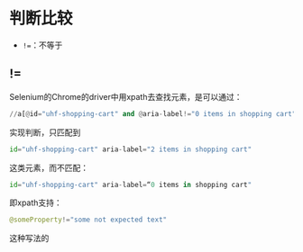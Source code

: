 # 判断比较

* `!=`：不等于

## !=

Selenium的Chrome的driver中用xpath去查找元素，是可以通过：

```python
//a[@id="uhf-shopping-cart" and @aria-label!="0 items in shopping cart"]
```

实现判断，只匹配到

```python
id="uhf-shopping-cart" aria-label="2 items in shopping cart"
```

这类元素，而不匹配：

```python
id="uhf-shopping-cart" aria-label=“0 items in shopping cart"
```

即xpath支持：

```python
@someProperty!="some not expected text"
```

这种写法的
